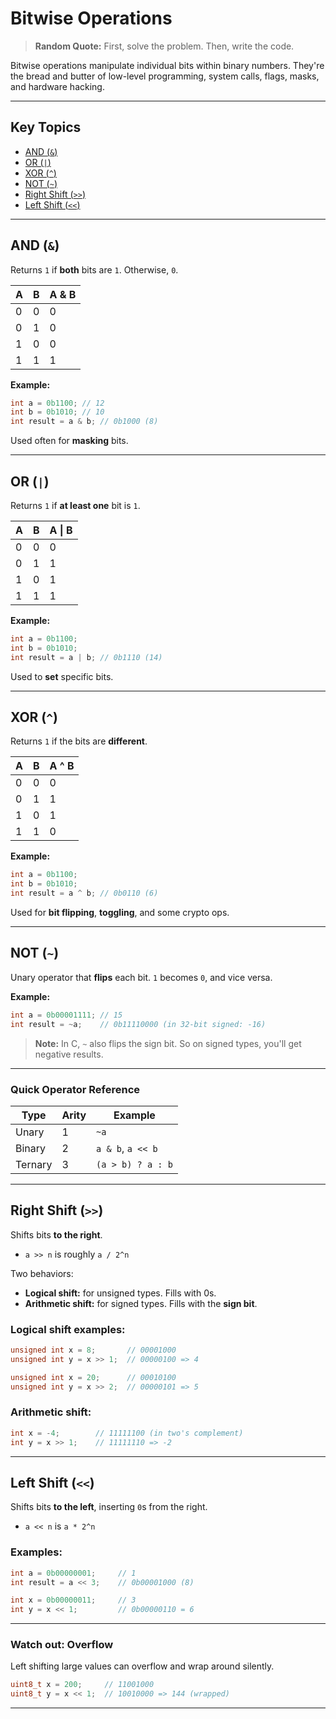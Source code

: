 # Bitwise Operations

> **Random Quote:** First, solve the problem. Then, write the code.

Bitwise operations manipulate individual bits within binary numbers. They're the bread and butter of low-level programming, system calls, flags, masks, and hardware hacking.

---

## Key Topics

* [AND (`&`)](#and-)
* [OR (`|`)](#or-)
* [XOR (`^`)](#xor-)
* [NOT (`~`)](#not-)
* [Right Shift (`>>`)](#right-shift-)
* [Left Shift (`<<`)](#left-shift-)

---

## AND (`&`)

Returns `1` if **both** bits are `1`. Otherwise, `0`.

| A | B | A & B |
| - | - | ----- |
| 0 | 0 | 0     |
| 0 | 1 | 0     |
| 1 | 0 | 0     |
| 1 | 1 | 1     |

**Example:**

```c
int a = 0b1100; // 12
int b = 0b1010; // 10
int result = a & b; // 0b1000 (8)
```

Used often for **masking** bits.

---

## OR (`|`)

Returns `1` if **at least one** bit is `1`.

| A | B | A \| B |
| - | - | ------ |
| 0 | 0 | 0      |
| 0 | 1 | 1      |
| 1 | 0 | 1      |
| 1 | 1 | 1      |

**Example:**

```c
int a = 0b1100;
int b = 0b1010;
int result = a | b; // 0b1110 (14)
```

Used to **set** specific bits.

---

## XOR (`^`)

Returns `1` if the bits are **different**.

| A | B | A ^ B |
| - | - | ----- |
| 0 | 0 | 0     |
| 0 | 1 | 1     |
| 1 | 0 | 1     |
| 1 | 1 | 0     |

**Example:**

```c
int a = 0b1100;
int b = 0b1010;
int result = a ^ b; // 0b0110 (6)
```

Used for **bit flipping**, **toggling**, and some crypto ops.

---

## NOT (`~`)

Unary operator that **flips** each bit. `1` becomes `0`, and vice versa.

**Example:**

```c
int a = 0b00001111; // 15
int result = ~a;    // 0b11110000 (in 32-bit signed: -16)
```

> **Note:** In C, `~` also flips the sign bit. So on signed types, you'll get negative results.

---

### Quick Operator Reference

| Type    | Arity | Example           |
| ------- | ----- | ----------------- |
| Unary   | 1     | `~a`              |
| Binary  | 2     | `a & b`, `a << b` |
| Ternary | 3     | `(a > b) ? a : b` |

---

## Right Shift (`>>`)

Shifts bits **to the right**.

* `a >> n` is roughly `a / 2^n`

Two behaviors:

* **Logical shift:** for unsigned types. Fills with 0s.
* **Arithmetic shift:** for signed types. Fills with the **sign bit**.

### Logical shift examples:

```c
unsigned int x = 8;       // 00001000
unsigned int y = x >> 1;  // 00000100 => 4
```

```c
unsigned int x = 20;      // 00010100
unsigned int y = x >> 2;  // 00000101 => 5
```

### Arithmetic shift:

```c
int x = -4;        // 11111100 (in two's complement)
int y = x >> 1;    // 11111110 => -2
```

---

## Left Shift (`<<`)

Shifts bits **to the left**, inserting `0`s from the right.

* `a << n` is `a * 2^n`

### Examples:

```c
int a = 0b00000001;     // 1
int result = a << 3;    // 0b00001000 (8)
```

```c
int x = 0b00000011;     // 3
int y = x << 1;         // 0b00000110 = 6
```

---

### Watch out: Overflow

Left shifting large values can overflow and wrap around silently.

```c
uint8_t x = 200;     // 11001000
uint8_t y = x << 1;  // 10010000 => 144 (wrapped)
```

---
